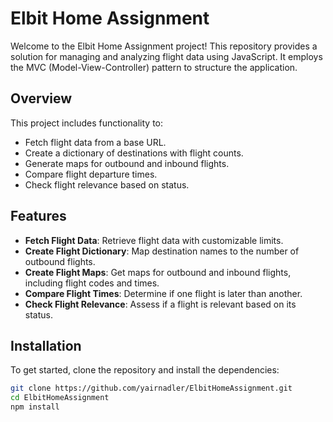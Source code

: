 # Elbit Home Assignment

Welcome to the Elbit Home Assignment project! This repository provides a solution for managing and analyzing flight data using JavaScript. It employs the MVC (Model-View-Controller) pattern to structure the application.

## Overview

This project includes functionality to:
- Fetch flight data from a base URL.
- Create a dictionary of destinations with flight counts.
- Generate maps for outbound and inbound flights.
- Compare flight departure times.
- Check flight relevance based on status.

## Features

- **Fetch Flight Data**: Retrieve flight data with customizable limits.
- **Create Flight Dictionary**: Map destination names to the number of outbound flights.
- **Create Flight Maps**: Get maps for outbound and inbound flights, including flight codes and times.
- **Compare Flight Times**: Determine if one flight is later than another.
- **Check Flight Relevance**: Assess if a flight is relevant based on its status.

## Installation

To get started, clone the repository and install the dependencies:

```bash
git clone https://github.com/yairnadler/ElbitHomeAssignment.git
cd ElbitHomeAssignment
npm install
